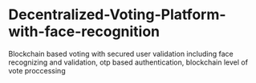 # Decentralized-Voting-Platform-with-face-recognition
Blockchain based voting with secured user validation including face recognizing and validation, otp based authentication, blockchain level of vote proccessing
